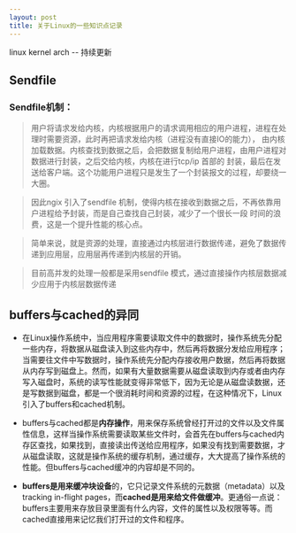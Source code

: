```yaml
---
layout: post
title: 关于Linux的一些知识点记录
---
```


linux kernel arch -- 持续更新

## Sendfile

### Sendfile机制：

> 用户将请求发给内核，内核根据用户的请求调用相应的用户进程，进程在处理时需要资源，此时再把请求发给内核（进程没有直接IO的能力），
由内核加载数据。内核查找到数据之后，会把数据复制给用户进程，由用户进程对数据进行封装，之后交给内核，内核在进行tcp/ip 首部的
封装，最后在发送给客户端。这个功能用户进程只是发生了一个封装报文的过程，却要绕一大圈。

> 因此ngix 引入了sendfile 机制，使得内核在接收到数据之后，不再依靠用户进程给予封装，而是自己查找自己封装，减少了一个很长一段
时间的浪费，这是一个提升性能的核心点。

> 简单来说，就是资源的处理，直接通过内核层进行数据传递，避免了数据传递到应用层，应用层再传递到内核层的开销。

> 目前高并发的处理一般都是采用sendfile 模式，通过直接操作内核层数据减少应用于内核层数据传递

## buffers与cached的异同

* 在Linux操作系统中，当应用程序需要读取文件中的数据时，操作系统先分配一些内存，将数据从磁盘读入到这些内存中，然后再将数据分发给应用程序；当需要往文件中写数据时，操作系统先分配内存接收用户数据，然后再将数据从内存写到磁盘上。然而，如果有大量数据需要从磁盘读取到内存或者由内存写入磁盘时，系统的读写性能就变得非常低下，因为无论是从磁盘读数据，还是写数据到磁盘，都是一个很消耗时间和资源的过程，在这种情况下，Linux引入了buffers和cached机制。

* buffers与cached都是**内存操作**，用来保存系统曾经打开过的文件以及文件属性信息，这样当操作系统需要读取某些文件时，会首先在buffers与cached内存区查找，如果找到，直接读出传送给应用程序，如果没有找到需要数据，才从磁盘读取，这就是操作系统的缓存机制，通过缓存，大大提高了操作系统的性能。但buffers与cached缓冲的内容却是不同的。

* **buffers是用来缓冲块设备**的，它只记录文件系统的元数据（metadata）以及 tracking in-flight pages，而**cached是用来给文件做缓冲**。更通俗一点说：buffers主要用来存放目录里面有什么内容，文件的属性以及权限等等。而cached直接用来记忆我们打开过的文件和程序。

